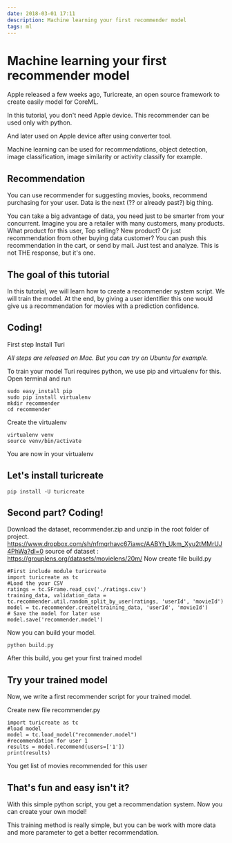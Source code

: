 ```yaml
---
date: 2018-03-01 17:11
description: Machine learning your first recommender model
tags: ml 
---
```

# Machine learning your first recommender model
Apple released a few weeks ago, Turicreate, an open source framework to create easily model for CoreML. 

In this tutorial, you don't need Apple device. This recommender can be used only with python. 

And later used on Apple device after using converter tool.

Machine learning can be used for recommendations, object detection, image classification, image similarity or activity classify for example.

## Recommendation

You can use recommender for suggesting movies, books, recommend purchasing for your user.
Data is the next (?? or already past?) big thing.

You can take a big advantage of data, you need just to be smarter from your concurrent. Imagine you are a retailer with many customers, many products. What product for this user, Top selling? New product? Or just recommendation from other buying data customer? You can push this recommendation in the cart, or send by mail. Just test and analyze. This is not THE response, but it's one.


## The goal of this tutorial

In this tutorial, we will learn how to create a recommender system script. We will train the model. At the end, by giving a user identifier this one would give us a recommendation for movies with a prediction confidence.

## Coding!

First step Install Turi

*All steps are released on Mac. But you can try on Ubuntu for example.*

To train your model Turi requires python, we use pip and virtualenv for this. Open terminal and run

```
sudo easy_install pip
sudo pip install virtualenv
mkdir recommender
cd recommender
```

Create the virtualenv

```
virtualenv venv
source venv/bin/activate
```

You are now in your virtualenv

## Let's install turicreate

```
pip install -U turicreate
```


## Second part? Coding!
Download the dataset, recommender.zip and unzip in the root folder of project.
https://www.dropbox.com/sh/nfmqrhavc67iawc/AABYh_Ukm_Xyu2tMMrUJ4PhWa?dl=0
source of dataset : https://grouplens.org/datasets/movielens/20m/
Now create file build.py

```
#First include module turicreate
import turicreate as tc
#Load the your CSV
ratings = tc.SFrame.read_csv('./ratings.csv')
training_data, validation_data = tc.recommender.util.random_split_by_user(ratings, 'userId', 'movieId')
model = tc.recommender.create(training_data, 'userId', 'movieId')
# Save the model for later use
model.save('recommender.model')
```
Now you can build your model.
```
python build.py
```

After this build, you get your first trained model

## Try your trained model
Now, we write a first recommender script for your trained model.

Create new file recommender.py

```
import turicreate as tc
#load model
model = tc.load_model("recommender.model")
#recommendation for user 1
results = model.recommend(users=['1'])
print(results)
```

You get list of movies recommended for this user

## That's fun and easy isn't it?

With this simple python script, you get a recommendation system. 
Now you can create your own model!

This training method is really simple, but you can be work with more data and more parameter to get a better recommendation.
